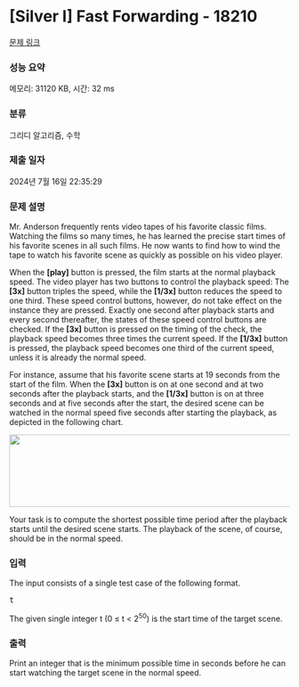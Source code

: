 # [Silver I] Fast Forwarding - 18210 

[문제 링크](https://www.acmicpc.net/problem/18210) 

### 성능 요약

메모리: 31120 KB, 시간: 32 ms

### 분류

그리디 알고리즘, 수학

### 제출 일자

2024년 7월 16일 22:35:29

### 문제 설명

<p>Mr. Anderson frequently rents video tapes of his favorite classic films. Watching the films so many times, he has learned the precise start times of his favorite scenes in all such films. He now wants to find how to wind the tape to watch his favorite scene as quickly as possible on his video player.</p>

<p>When the <strong>[play]</strong> button is pressed, the film starts at the normal playback speed. The video player has two buttons to control the playback speed: The <strong>[3x]</strong> button triples the speed, while the <strong>[1/3x]</strong> button reduces the speed to one third. These speed control buttons, however, do not take effect on the instance they are pressed. Exactly one second after playback starts and every second thereafter, the states of these speed control buttons are checked. If the <strong>[3x]</strong> button is pressed on the timing of the check, the playback speed becomes three times the current speed. If the <strong>[1/3x]</strong> button is pressed, the playback speed becomes one third of the current speed, unless it is already the normal speed.</p>

<p>For instance, assume that his favorite scene starts at 19 seconds from the start of the film. When the <strong>[3x]</strong> button is on at one second and at two seconds after the playback starts, and the <strong>[1/3x]</strong> button is on at three seconds and at five seconds after the start, the desired scene can be watched in the normal speed five seconds after starting the playback, as depicted in the following chart.</p>

<p style="text-align: center;"><img alt="" src="https://upload.acmicpc.net/0beb6b46-3158-4622-8590-6248c98d4e85/-/preview/" style="width: 562px; height: 130px;"></p>

<p>Your task is to compute the shortest possible time period after the playback starts until the desired scene starts. The playback of the scene, of course, should be in the normal speed.</p>

### 입력 

 <p>The input consists of a single test case of the following format.</p>

<pre>t</pre>

<p>The given single integer t (0 ≤ t < 2<sup>50</sup>) is the start time of the target scene.</p>

### 출력 

 <p>Print an integer that is the minimum possible time in seconds before he can start watching the target scene in the normal speed.</p>

